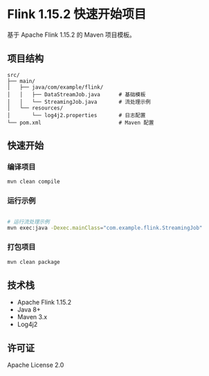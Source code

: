 # Flink 1.15.2 快速开始项目

基于 Apache Flink 1.15.2 的 Maven 项目模板。

## 项目结构

```
src/
├── main/
│   ├── java/com/example/flink/
│   │   ├── DataStreamJob.java      # 基础模板
│   │   └── StreamingJob.java       # 流处理示例
│   └── resources/
│       └── log4j2.properties       # 日志配置
└── pom.xml                         # Maven 配置
```

## 快速开始

### 编译项目
```bash
mvn clean compile
```

### 运行示例
```bash

# 运行流处理示例
mvn exec:java -Dexec.mainClass="com.example.flink.StreamingJob"
```

### 打包项目
```bash
mvn clean package
```

## 技术栈

- Apache Flink 1.15.2
- Java 8+
- Maven 3.x
- Log4j2

## 许可证

Apache License 2.0